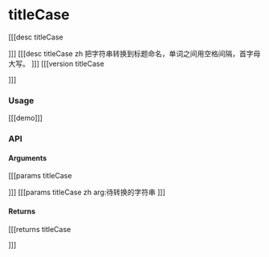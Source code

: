# titleCase
[[[desc titleCase

]]]
[[[desc titleCase zh
把字符串转换到标题命名，单词之间用空格间隔，首字母大写。
]]]
[[[version titleCase
  
]]]
### Usage

[[[demo]]]


### API

#### Arguments
[[[params titleCase

]]]
[[[params titleCase zh
arg:待转换的字符串
]]]
#### Returns
[[[returns titleCase

]]]